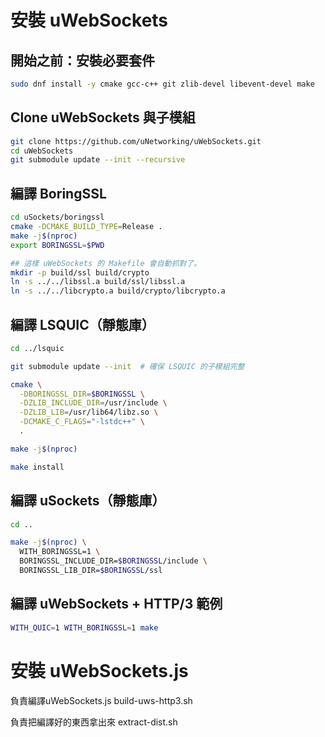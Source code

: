 # 安裝 uWebSockets

## 開始之前：安裝必要套件

```bash
sudo dnf install -y cmake gcc-c++ git zlib-devel libevent-devel make
```

## Clone uWebSockets 與子模組

```bash
git clone https://github.com/uNetworking/uWebSockets.git
cd uWebSockets
git submodule update --init --recursive
```

## 編譯 BoringSSL

```bash
cd uSockets/boringssl
cmake -DCMAKE_BUILD_TYPE=Release .
make -j$(nproc)
export BORINGSSL=$PWD

## 這樣 uWebSockets 的 Makefile 會自動抓對了。
mkdir -p build/ssl build/crypto
ln -s ../../libssl.a build/ssl/libssl.a
ln -s ../../libcrypto.a build/crypto/libcrypto.a
```

## 編譯 LSQUIC（靜態庫）

```bash
cd ../lsquic

git submodule update --init  # 確保 LSQUIC 的子模組完整

cmake \
  -DBORINGSSL_DIR=$BORINGSSL \
  -DZLIB_INCLUDE_DIR=/usr/include \
  -DZLIB_LIB=/usr/lib64/libz.so \
  -DCMAKE_C_FLAGS="-lstdc++" \
  .

make -j$(nproc)

make install
```

## 編譯 uSockets（靜態庫）

```bash
cd ..

make -j$(nproc) \
  WITH_BORINGSSL=1 \
  BORINGSSL_INCLUDE_DIR=$BORINGSSL/include \
  BORINGSSL_LIB_DIR=$BORINGSSL/ssl

```

## 編譯 uWebSockets + HTTP/3 範例

```bash
WITH_QUIC=1 WITH_BORINGSSL=1 make
```

# 安裝 uWebSockets.js

負責編譯uWebSockets.js build-uws-http3.sh

負責把編譯好的東西拿出來 extract-dist.sh
